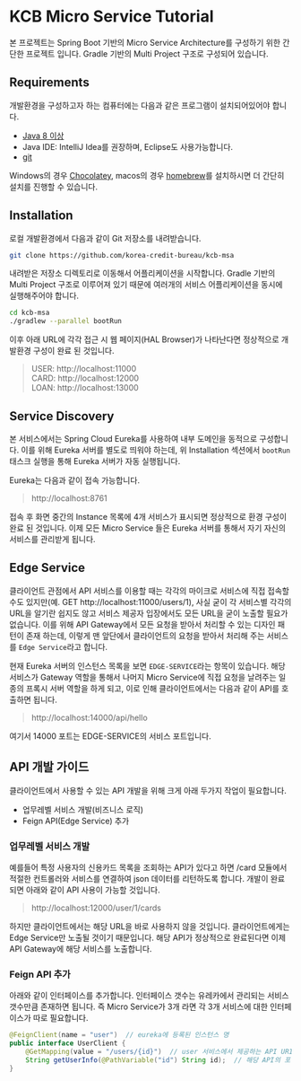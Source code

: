 # KCB Micro Service Tutorial

본 프로젝트는 Spring Boot 기반의 Micro Service Architecture를 구성하기 위한 간단한 프로젝트 입니다. Gradle 기반의 Multi Project 구조로 구성되어 있습니다.

## Requirements

개발환경을 구성하고자 하는 컴퓨터에는 다음과 같은 프로그램이 설치되어있어야 합니다.

- [Java 8 이상](https://www.oracle.com/technetwork/java/javase/downloads/jdk8-downloads-2133151.html)
- Java IDE: IntelliJ Idea를 권장하며, Eclipse도 사용가능합니다.
- [git](https://git-scm.com/downloads)

Windows의 경우 [Chocolatey](https://chocolatey.org), macos의 경우 [homebrew](https://brew.sh/index_ko)를 설치하시면 더 간단히 설치를 진행할 수 있습니다.

## Installation

로컬 개발환경에서 다음과 같이 Git 저장소를 내려받습니다.

```bash
git clone https://github.com/korea-credit-bureau/kcb-msa
```

내려받은 저장소 디렉토리로 이동해서 어플리케이션을 시작합니다. Gradle 기반의 Multi Project 구조로 이루어져 있기 때문에 여러개의 서비스 어플리케이션을 동시에 실행해주어야 합니다.

```bash
cd kcb-msa
./gradlew --parallel bootRun
```
 
이후 아래 URL에 각각 접근 시 웹 페이지(HAL Browser)가 나타난다면 정상적으로 개발환경 구성이 완료 된 것입니다.

> USER: http://localhost:11000  
> CARD: http://localhost:12000  
> LOAN: http://localhost:13000

## Service Discovery

본 서비스에서는 Spring Cloud Eureka를 사용하여 내부 도메인을 동적으로 구성합니다. 
이를 위해 Eureka 서버를 별도로 띄워야 하는데, 위 Installation 섹션에서 `bootRun` 태스크 실행을 통해 Eureka 서버가 자동 실행됩니다.

Eureka는 다음과 같이 접속 가능합니다.

> http://localhost:8761

접속 후 화면 중간의 Instance 목록에 4개 서비스가 표시되면 정상적으로 환경 구성이 완료 된 것입니다. 이제 모든 Micro Service 들은 Eureka 서버를 통해서 자기 자신의 서비스를 관리받게 됩니다.

## Edge Service

클라이언트 관점에서 API 서비스를 이용할 때는 각각의 마이크로 서비스에 직접 접속할 수도 있지만(예. GET http://localhost:11000/users/1), 
사실 굳이 각 서비스별 각각의 URL을 알기란 쉽지도 않고 서비스 제공자 입장에서도 모든 URL을 굳이 노출할 필요가 없습니다.
이를 위해 API Gateway에서 모든 요청을 받아서 처리할 수 있는 디자인 패턴이 존재 하는데, 이렇게 맨 앞단에서 클라이언트의 요청을 받아서 처리해 주는 서비스를 `Edge Service`라고 합니다.

현재 Eureka 서버의 인스턴스 목록을 보면 `EDGE-SERVICE`라는 항목이 있습니다. 해당 서비스가 Gateway 역할을 통해서 나머지 Micro Service에 직접 요청을 날려주는 일종의 프록시 서버 역할을 하게 되고, 이로 인해 클라이언트에서는 다음과 같이 API를 호출하면 됩니다.

> http://localhost:14000/api/hello

여기서 14000 포트는 EDGE-SERVICE의 서비스 포트입니다. 

## API 개발 가이드

클라이언트에서 사용할 수 있는 API 개발을 위해 크게 아래 두가지 작업이 필요합니다.

- 업무레벨 서비스 개발(비즈니스 로직)
- Feign API(Edge Service) 추가

### 업무레벨 서비스 개발

예를들어 특정 사용자의 신용카드 목록을 조회하는 API가 있다고 하면 /card 모듈에서 적절한 컨트롤러와 서비스를 연결하여 json 데이터를 리턴하도록 합니다.
개발이 완료되면 아래와 같이 API 사용이 가능할 것입니다.

> http://localhost:12000/user/1/cards

하지만 클라이언트에서는 해당 URL을 바로 사용하지 않을 것입니다. 클라이언트에게는 Edge Service만 노출될 것이기 때문입니다. 
해당 API가 정상적으로 완료된다면 이제 API Gateway에 해당 서비스를 노출합니다.

### Feign API 추가

아래와 같이 인터페이스를 추가합니다. 인터페이스 갯수는 유레카에서 관리되는 서비스 갯수만큼 존재하면 됩니다. 즉 Micro Service가 3개 라면 각 3개 서비스에 대한 인터페이스가 따로 필요합니다.
```java
@FeignClient(name = "user")  // eureka에 등록된 인스턴스 명
public interface UserClient {
    @GetMapping(value = "/users/{id}")  // user 서비스에서 제공하는 API URI
    String getUserInfo(@PathVariable("id") String id);  // 해당 API의 포맷
}
```

